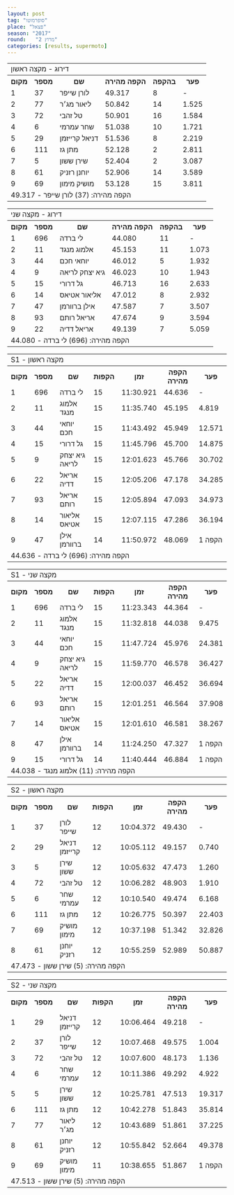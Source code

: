 ```yaml
---
layout: post
tag: "סופרמוטו"
place: "פצאל"
season: "2017"
round:   "מרוץ 2"
categories: [results, supermoto]
---
```

<table class="line_color">
    <tr>
        <td colspan="99" class="title_font">דירוג - מקצה ראשון</td>
    </tr>
    <tr class="rnkh_bkcolor">
        <th class="rnkh_font">מקום</th>
        <th class="rnkh_font">מספר</th>
        <th class="rnkh_font">שם</th>
        <th class="rnkh_font">הקפה מהירה</th>
        <th class="rnkh_font">בהקפה</th>
        <th class="rnkh_font">פער</th>
    </tr>
    <tr class="rnk_bkcolor">
        <td class="rnk_font">1</td>
        <td class="rnk_font">37</td>
        <td class="rnk_font">לורן שייפר</td>
        <td class="rnk_font">49.317</td>
        <td class="rnk_font">8</td>
        <td class="rnk_font">-</td>
    </tr>
    <tr class="rnk_bkcolor">
        <td class="rnk_font">2</td>
        <td class="rnk_font">77</td>
        <td class="rnk_font">ליאור מג׳ר</td>
        <td class="rnk_font">50.842</td>
        <td class="rnk_font">14</td>
        <td class="rnk_font">1.525</td>
    </tr>
    <tr class="rnk_bkcolor">
        <td class="rnk_font">3</td>
        <td class="rnk_font">72</td>
        <td class="rnk_font">טל  זהבי</td>
        <td class="rnk_font">50.901</td>
        <td class="rnk_font">16</td>
        <td class="rnk_font">1.584</td>
    </tr>
    <tr class="rnk_bkcolor">
        <td class="rnk_font">4</td>
        <td class="rnk_font">6</td>
        <td class="rnk_font">שחר עמרמי</td>
        <td class="rnk_font">51.038</td>
        <td class="rnk_font">10</td>
        <td class="rnk_font">1.721</td>
    </tr>
    <tr class="rnk_bkcolor">
        <td class="rnk_font">5</td>
        <td class="rnk_font">29</td>
        <td class="rnk_font">דניאל קרייזמן</td>
        <td class="rnk_font">51.536</td>
        <td class="rnk_font">8</td>
        <td class="rnk_font">2.219</td>
    </tr>
    <tr class="rnk_bkcolor">
        <td class="rnk_font">6</td>
        <td class="rnk_font">111</td>
        <td class="rnk_font">מתן  גז</td>
        <td class="rnk_font">52.128</td>
        <td class="rnk_font">2</td>
        <td class="rnk_font">2.811</td>
    </tr>
    <tr class="rnk_bkcolor">
        <td class="rnk_font">7</td>
        <td class="rnk_font">5</td>
        <td class="rnk_font">שירן ששון</td>
        <td class="rnk_font">52.404</td>
        <td class="rnk_font">2</td>
        <td class="rnk_font">3.087</td>
    </tr>
    <tr class="rnk_bkcolor">
        <td class="rnk_font">8</td>
        <td class="rnk_font">61</td>
        <td class="rnk_font">יוחנן רזניק</td>
        <td class="rnk_font">52.906</td>
        <td class="rnk_font">14</td>
        <td class="rnk_font">3.589</td>
    </tr>
    <tr class="rnk_bkcolor">
        <td class="rnk_font">9</td>
        <td class="rnk_font">69</td>
        <td class="rnk_font">מושיק מימון</td>
        <td class="rnk_font">53.128</td>
        <td class="rnk_font">15</td>
        <td class="rnk_font">3.811</td>
    </tr>
    <tr>
        <td colspan="99" class="comment_font">הקפה מהירה: (37) לורן שייפר - 49.317</td>
    </tr>
</table>
<table class="line_color">
    <tr>
        <td colspan="99" class="title_font">דירוג - מקצה שני</td>
    </tr>
    <tr class="rnkh_bkcolor">
        <th class="rnkh_font">מקום</th>
        <th class="rnkh_font">מספר</th>
        <th class="rnkh_font">שם</th>
        <th class="rnkh_font">הקפה מהירה</th>
        <th class="rnkh_font">בהקפה</th>
        <th class="rnkh_font">פער</th>
    </tr>
    <tr class="rnk_bkcolor">
        <td class="rnk_font">1</td>
        <td class="rnk_font">696</td>
        <td class="rnk_font">לי ברדה</td>
        <td class="rnk_font">44.080</td>
        <td class="rnk_font">11</td>
        <td class="rnk_font">-</td>
    </tr>
    <tr class="rnk_bkcolor">
        <td class="rnk_font">2</td>
        <td class="rnk_font">11</td>
        <td class="rnk_font">אלמוג מנגד</td>
        <td class="rnk_font">45.153</td>
        <td class="rnk_font">11</td>
        <td class="rnk_font">1.073</td>
    </tr>
    <tr class="rnk_bkcolor">
        <td class="rnk_font">3</td>
        <td class="rnk_font">44</td>
        <td class="rnk_font">יוחאי חכם</td>
        <td class="rnk_font">46.012</td>
        <td class="rnk_font">5</td>
        <td class="rnk_font">1.932</td>
    </tr>
    <tr class="rnk_bkcolor">
        <td class="rnk_font">4</td>
        <td class="rnk_font">9</td>
        <td class="rnk_font">גיא יצחק לריאה</td>
        <td class="rnk_font">46.023</td>
        <td class="rnk_font">10</td>
        <td class="rnk_font">1.943</td>
    </tr>
    <tr class="rnk_bkcolor">
        <td class="rnk_font">5</td>
        <td class="rnk_font">15</td>
        <td class="rnk_font">גל דרורי</td>
        <td class="rnk_font">46.713</td>
        <td class="rnk_font">16</td>
        <td class="rnk_font">2.633</td>
    </tr>
    <tr class="rnk_bkcolor">
        <td class="rnk_font">6</td>
        <td class="rnk_font">14</td>
        <td class="rnk_font">אליאור אטיאס</td>
        <td class="rnk_font">47.012</td>
        <td class="rnk_font">8</td>
        <td class="rnk_font">2.932</td>
    </tr>
    <tr class="rnk_bkcolor">
        <td class="rnk_font">7</td>
        <td class="rnk_font">47</td>
        <td class="rnk_font">אילן ברוורמן</td>
        <td class="rnk_font">47.587</td>
        <td class="rnk_font">7</td>
        <td class="rnk_font">3.507</td>
    </tr>
    <tr class="rnk_bkcolor">
        <td class="rnk_font">8</td>
        <td class="rnk_font">93</td>
        <td class="rnk_font">אריאל רותם</td>
        <td class="rnk_font">47.674</td>
        <td class="rnk_font">9</td>
        <td class="rnk_font">3.594</td>
    </tr>
    <tr class="rnk_bkcolor">
        <td class="rnk_font">9</td>
        <td class="rnk_font">22</td>
        <td class="rnk_font">אריאל דדיה</td>
        <td class="rnk_font">49.139</td>
        <td class="rnk_font">7</td>
        <td class="rnk_font">5.059</td>
    </tr>
    <tr>
        <td colspan="99" class="comment_font">הקפה מהירה: (696) לי ברדה - 44.080</td>
    </tr>
</table>
<table class="line_color">
    <tr>
        <td colspan="99" class="title_font">S1 - מקצה ראשון</td>
    </tr>
    <tr class="rnkh_bkcolor">
        <th class="rnkh_font">מקום</th>
        <th class="rnkh_font">מספר</th>
        <th class="rnkh_font">שם</th>
        <th class="rnkh_font">הקפות</th>
        <th class="rnkh_font">זמן</th>
        <th class="rnkh_font">הקפה מהירה</th>
        <th class="rnkh_font">פער</th>
    </tr>
    <tr class="rnk_bkcolor">
        <td class="rnk_font">1</td>
        <td class="rnk_font">696</td>
        <td class="rnk_font">לי ברדה</td>
        <td class="rnk_font">15</td>
        <td class="rnk_font">11:30.921</td>
        <td class="rnk_font">44.636</td>
        <td class="rnk_font">-</td>
    </tr>
    <tr class="rnk_bkcolor">
        <td class="rnk_font">2</td>
        <td class="rnk_font">11</td>
        <td class="rnk_font">אלמוג מנגד</td>
        <td class="rnk_font">15</td>
        <td class="rnk_font">11:35.740</td>
        <td class="rnk_font">45.195</td>
        <td class="rnk_font">4.819</td>
    </tr>
    <tr class="rnk_bkcolor">
        <td class="rnk_font">3</td>
        <td class="rnk_font">44</td>
        <td class="rnk_font">יוחאי חכם</td>
        <td class="rnk_font">15</td>
        <td class="rnk_font">11:43.492</td>
        <td class="rnk_font">45.949</td>
        <td class="rnk_font">12.571</td>
    </tr>
    <tr class="rnk_bkcolor">
        <td class="rnk_font">4</td>
        <td class="rnk_font">15</td>
        <td class="rnk_font">גל דרורי</td>
        <td class="rnk_font">15</td>
        <td class="rnk_font">11:45.796</td>
        <td class="rnk_font">45.700</td>
        <td class="rnk_font">14.875</td>
    </tr>
    <tr class="rnk_bkcolor">
        <td class="rnk_font">5</td>
        <td class="rnk_font">9</td>
        <td class="rnk_font">גיא יצחק לריאה</td>
        <td class="rnk_font">15</td>
        <td class="rnk_font">12:01.623</td>
        <td class="rnk_font">45.766</td>
        <td class="rnk_font">30.702</td>
    </tr>
    <tr class="rnk_bkcolor">
        <td class="rnk_font">6</td>
        <td class="rnk_font">22</td>
        <td class="rnk_font">אריאל דדיה</td>
        <td class="rnk_font">15</td>
        <td class="rnk_font">12:05.206</td>
        <td class="rnk_font">47.178</td>
        <td class="rnk_font">34.285</td>
    </tr>
    <tr class="rnk_bkcolor">
        <td class="rnk_font">7</td>
        <td class="rnk_font">93</td>
        <td class="rnk_font">אריאל רותם</td>
        <td class="rnk_font">15</td>
        <td class="rnk_font">12:05.894</td>
        <td class="rnk_font">47.093</td>
        <td class="rnk_font">34.973</td>
    </tr>
    <tr class="rnk_bkcolor">
        <td class="rnk_font">8</td>
        <td class="rnk_font">14</td>
        <td class="rnk_font">אליאור אטיאס</td>
        <td class="rnk_font">15</td>
        <td class="rnk_font">12:07.115</td>
        <td class="rnk_font">47.286</td>
        <td class="rnk_font">36.194</td>
    </tr>
    <tr class="rnk_bkcolor">
        <td class="rnk_font">9</td>
        <td class="rnk_font">47</td>
        <td class="rnk_font">אילן ברוורמן</td>
        <td class="rnk_font">14</td>
        <td class="rnk_font">11:50.972</td>
        <td class="rnk_font">48.069</td>
        <td class="rnk_font">1 הקפה</td>
    </tr>
    <tr>
        <td colspan="99" class="comment_font">הקפה מהירה: (696) לי ברדה - 44.636</td>
    </tr>
</table>
<table class="line_color">
    <tr>
        <td colspan="99" class="title_font">S1 - מקצה שני</td>
    </tr>
    <tr class="rnkh_bkcolor">
        <th class="rnkh_font">מקום</th>
        <th class="rnkh_font">מספר</th>
        <th class="rnkh_font">שם</th>
        <th class="rnkh_font">הקפות</th>
        <th class="rnkh_font">זמן</th>
        <th class="rnkh_font">הקפה מהירה</th>
        <th class="rnkh_font">פער</th>
    </tr>
    <tr class="rnk_bkcolor">
        <td class="rnk_font">1</td>
        <td class="rnk_font">696</td>
        <td class="rnk_font">לי ברדה</td>
        <td class="rnk_font">15</td>
        <td class="rnk_font">11:23.343</td>
        <td class="rnk_font">44.364</td>
        <td class="rnk_font">-</td>
    </tr>
    <tr class="rnk_bkcolor">
        <td class="rnk_font">2</td>
        <td class="rnk_font">11</td>
        <td class="rnk_font">אלמוג מנגד</td>
        <td class="rnk_font">15</td>
        <td class="rnk_font">11:32.818</td>
        <td class="rnk_font">44.038</td>
        <td class="rnk_font">9.475</td>
    </tr>
    <tr class="rnk_bkcolor">
        <td class="rnk_font">3</td>
        <td class="rnk_font">44</td>
        <td class="rnk_font">יוחאי חכם</td>
        <td class="rnk_font">15</td>
        <td class="rnk_font">11:47.724</td>
        <td class="rnk_font">45.976</td>
        <td class="rnk_font">24.381</td>
    </tr>
    <tr class="rnk_bkcolor">
        <td class="rnk_font">4</td>
        <td class="rnk_font">9</td>
        <td class="rnk_font">גיא יצחק לריאה</td>
        <td class="rnk_font">15</td>
        <td class="rnk_font">11:59.770</td>
        <td class="rnk_font">46.578</td>
        <td class="rnk_font">36.427</td>
    </tr>
    <tr class="rnk_bkcolor">
        <td class="rnk_font">5</td>
        <td class="rnk_font">22</td>
        <td class="rnk_font">אריאל דדיה</td>
        <td class="rnk_font">15</td>
        <td class="rnk_font">12:00.037</td>
        <td class="rnk_font">46.452</td>
        <td class="rnk_font">36.694</td>
    </tr>
    <tr class="rnk_bkcolor">
        <td class="rnk_font">6</td>
        <td class="rnk_font">93</td>
        <td class="rnk_font">אריאל רותם</td>
        <td class="rnk_font">15</td>
        <td class="rnk_font">12:01.251</td>
        <td class="rnk_font">46.564</td>
        <td class="rnk_font">37.908</td>
    </tr>
    <tr class="rnk_bkcolor">
        <td class="rnk_font">7</td>
        <td class="rnk_font">14</td>
        <td class="rnk_font">אליאור אטיאס</td>
        <td class="rnk_font">15</td>
        <td class="rnk_font">12:01.610</td>
        <td class="rnk_font">46.581</td>
        <td class="rnk_font">38.267</td>
    </tr>
    <tr class="rnk_bkcolor">
        <td class="rnk_font">8</td>
        <td class="rnk_font">47</td>
        <td class="rnk_font">אילן ברוורמן</td>
        <td class="rnk_font">14</td>
        <td class="rnk_font">11:24.250</td>
        <td class="rnk_font">47.327</td>
        <td class="rnk_font">1 הקפה</td>
    </tr>
    <tr class="rnk_bkcolor">
        <td class="rnk_font">9</td>
        <td class="rnk_font">15</td>
        <td class="rnk_font">גל דרורי</td>
        <td class="rnk_font">14</td>
        <td class="rnk_font">11:40.444</td>
        <td class="rnk_font">46.884</td>
        <td class="rnk_font">1 הקפה</td>
    </tr>
    <tr>
        <td colspan="99" class="comment_font">הקפה מהירה: (11) אלמוג מנגד - 44.038</td>
    </tr>
</table>
<table class="line_color">
    <tr>
        <td colspan="99" class="title_font">S2 - מקצה ראשון</td>
    </tr>
    <tr class="rnkh_bkcolor">
        <th class="rnkh_font">מקום</th>
        <th class="rnkh_font">מספר</th>
        <th class="rnkh_font">שם</th>
        <th class="rnkh_font">הקפות</th>
        <th class="rnkh_font">זמן</th>
        <th class="rnkh_font">הקפה מהירה</th>
        <th class="rnkh_font">פער</th>
    </tr>
    <tr class="rnk_bkcolor">
        <td class="rnk_font">1</td>
        <td class="rnk_font">37</td>
        <td class="rnk_font">לורן שייפר</td>
        <td class="rnk_font">12</td>
        <td class="rnk_font">10:04.372</td>
        <td class="rnk_font">49.430</td>
        <td class="rnk_font">-</td>
    </tr>
    <tr class="rnk_bkcolor">
        <td class="rnk_font">2</td>
        <td class="rnk_font">29</td>
        <td class="rnk_font">דניאל קרייזמן</td>
        <td class="rnk_font">12</td>
        <td class="rnk_font">10:05.112</td>
        <td class="rnk_font">49.157</td>
        <td class="rnk_font">0.740</td>
    </tr>
    <tr class="rnk_bkcolor">
        <td class="rnk_font">3</td>
        <td class="rnk_font">5</td>
        <td class="rnk_font">שירן ששון</td>
        <td class="rnk_font">12</td>
        <td class="rnk_font">10:05.632</td>
        <td class="rnk_font">47.473</td>
        <td class="rnk_font">1.260</td>
    </tr>
    <tr class="rnk_bkcolor">
        <td class="rnk_font">4</td>
        <td class="rnk_font">72</td>
        <td class="rnk_font">טל  זהבי</td>
        <td class="rnk_font">12</td>
        <td class="rnk_font">10:06.282</td>
        <td class="rnk_font">48.903</td>
        <td class="rnk_font">1.910</td>
    </tr>
    <tr class="rnk_bkcolor">
        <td class="rnk_font">5</td>
        <td class="rnk_font">6</td>
        <td class="rnk_font">שחר עמרמי</td>
        <td class="rnk_font">12</td>
        <td class="rnk_font">10:10.540</td>
        <td class="rnk_font">49.474</td>
        <td class="rnk_font">6.168</td>
    </tr>
    <tr class="rnk_bkcolor">
        <td class="rnk_font">6</td>
        <td class="rnk_font">111</td>
        <td class="rnk_font">מתן  גז</td>
        <td class="rnk_font">12</td>
        <td class="rnk_font">10:26.775</td>
        <td class="rnk_font">50.397</td>
        <td class="rnk_font">22.403</td>
    </tr>
    <tr class="rnk_bkcolor">
        <td class="rnk_font">7</td>
        <td class="rnk_font">69</td>
        <td class="rnk_font">מושיק מימון</td>
        <td class="rnk_font">12</td>
        <td class="rnk_font">10:37.198</td>
        <td class="rnk_font">51.342</td>
        <td class="rnk_font">32.826</td>
    </tr>
    <tr class="rnk_bkcolor">
        <td class="rnk_font">8</td>
        <td class="rnk_font">61</td>
        <td class="rnk_font">יוחנן רזניק</td>
        <td class="rnk_font">12</td>
        <td class="rnk_font">10:55.259</td>
        <td class="rnk_font">52.989</td>
        <td class="rnk_font">50.887</td>
    </tr>
    <tr>
        <td colspan="99" class="comment_font">הקפה מהירה: (5) שירן ששון - 47.473</td>
    </tr>
</table>
<table class="line_color">
    <tr>
        <td colspan="99" class="title_font">S2 - מקצה שני</td>
    </tr>
    <tr class="rnkh_bkcolor">
        <th class="rnkh_font">מקום</th>
        <th class="rnkh_font">מספר</th>
        <th class="rnkh_font">שם</th>
        <th class="rnkh_font">הקפות</th>
        <th class="rnkh_font">זמן</th>
        <th class="rnkh_font">הקפה מהירה</th>
        <th class="rnkh_font">פער</th>
    </tr>
    <tr class="rnk_bkcolor">
        <td class="rnk_font">1</td>
        <td class="rnk_font">29</td>
        <td class="rnk_font">דניאל קרייזמן</td>
        <td class="rnk_font">12</td>
        <td class="rnk_font">10:06.464</td>
        <td class="rnk_font">49.218</td>
        <td class="rnk_font">-</td>
    </tr>
    <tr class="rnk_bkcolor">
        <td class="rnk_font">2</td>
        <td class="rnk_font">37</td>
        <td class="rnk_font">לורן שייפר</td>
        <td class="rnk_font">12</td>
        <td class="rnk_font">10:07.468</td>
        <td class="rnk_font">49.575</td>
        <td class="rnk_font">1.004</td>
    </tr>
    <tr class="rnk_bkcolor">
        <td class="rnk_font">3</td>
        <td class="rnk_font">72</td>
        <td class="rnk_font">טל  זהבי</td>
        <td class="rnk_font">12</td>
        <td class="rnk_font">10:07.600</td>
        <td class="rnk_font">48.173</td>
        <td class="rnk_font">1.136</td>
    </tr>
    <tr class="rnk_bkcolor">
        <td class="rnk_font">4</td>
        <td class="rnk_font">6</td>
        <td class="rnk_font">שחר עמרמי</td>
        <td class="rnk_font">12</td>
        <td class="rnk_font">10:11.386</td>
        <td class="rnk_font">49.292</td>
        <td class="rnk_font">4.922</td>
    </tr>
    <tr class="rnk_bkcolor">
        <td class="rnk_font">5</td>
        <td class="rnk_font">5</td>
        <td class="rnk_font">שירן ששון</td>
        <td class="rnk_font">12</td>
        <td class="rnk_font">10:25.781</td>
        <td class="rnk_font">47.513</td>
        <td class="rnk_font">19.317</td>
    </tr>
    <tr class="rnk_bkcolor">
        <td class="rnk_font">6</td>
        <td class="rnk_font">111</td>
        <td class="rnk_font">מתן  גז</td>
        <td class="rnk_font">12</td>
        <td class="rnk_font">10:42.278</td>
        <td class="rnk_font">51.843</td>
        <td class="rnk_font">35.814</td>
    </tr>
    <tr class="rnk_bkcolor">
        <td class="rnk_font">7</td>
        <td class="rnk_font">77</td>
        <td class="rnk_font">ליאור מג׳ר</td>
        <td class="rnk_font">12</td>
        <td class="rnk_font">10:43.689</td>
        <td class="rnk_font">51.861</td>
        <td class="rnk_font">37.225</td>
    </tr>
    <tr class="rnk_bkcolor">
        <td class="rnk_font">8</td>
        <td class="rnk_font">61</td>
        <td class="rnk_font">יוחנן רזניק</td>
        <td class="rnk_font">12</td>
        <td class="rnk_font">10:55.842</td>
        <td class="rnk_font">52.664</td>
        <td class="rnk_font">49.378</td>
    </tr>
    <tr class="rnk_bkcolor">
        <td class="rnk_font">9</td>
        <td class="rnk_font">69</td>
        <td class="rnk_font">מושיק מימון</td>
        <td class="rnk_font">11</td>
        <td class="rnk_font">10:38.655</td>
        <td class="rnk_font">51.867</td>
        <td class="rnk_font">1 הקפה</td>
    </tr>
    <tr>
        <td colspan="99" class="comment_font">הקפה מהירה: (5) שירן ששון - 47.513</td>
    </tr>
</table>
